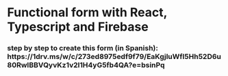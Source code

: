 <h1>Functional form with React, Typescript and Firebase</h1>
<h3>step by step to create this form (in Spanish): https://1drv.ms/w/c/273ed8975edf9f79/EaKgjluWfI5Hh52D6u80RwIBBVQyvKz1v2l1H4yG5fb4QA?e=bsinPq</h3>
